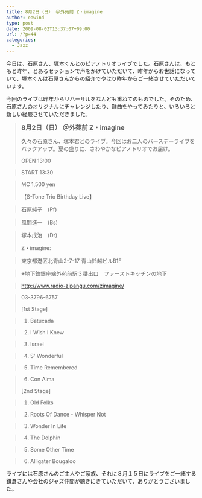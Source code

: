```yaml
---
title: 8月2日（日） ＠外苑前 Z・imagine
author: eawind
type: post
date: 2009-08-02T13:37:07+09:00
url: /?p=44
categories:
  - Jazz
---
```

今日は、石原さん、塚本くんとのピアノトリオライブでした。石原さんは、もともと昨年、とあるセッションで声をかけていただいて、昨年からお世話になっていて、塚本くんは石原さんからの紹介でやはり昨年からご一緒させていただいています。

今回のライブは昨年からリハーサルをなんども重ねてのものでした。そのため、石原さんのオリジナルにチャレンジしたり、難曲をやってみたりと、いろいろと新しい経験させていただきました。

> <big><strong>8月2日（日） ＠外苑前 Z・imagine</strong></big>
>
> 久々の石原さん、塚本君とのライブ。今回はお二人のバースデーライブをバックアップ。夏の盛りに、さわやかなピアノトリオでお届け。
>
> OPEN 13:00

> START 13:30

> MC 1,500 yen
>
> 【S-Tone Trio Birthday Live】

> 石原純子　(Pf)

> 風間進一　(Bs)

> 塚本成治　(Dr)
>
> Z・imagine:

> 東京都港区北青山2-7-17 青山鈴越ビルB1F

> ※地下鉄銀座線外苑前駅３番出口　ファーストキッチンの地下

> http://www.radio-zipangu.com/zimagine/

> 03-3796-6757
>
> [1st Stage]

> 1. Batucada

> 2. I Wish I Knew

> 3. Israel

> 4. S' Wonderful

> 5. Time Remembered

> 6. Con Alma
>
> [2nd Stage]

> 1. Old Folks

> 2. Roots Of Dance - Whisper Not

> 3. Wonder In Life

> 4. The Dolphin

> 5. Some Other Time

> 6. Alligater Bougaloo

ライブには石原さんのご主人やご家族、それに８月１５日にライブをご一緒する鎌倉さんや会社のジャズ仲間が聴きにきていただいて、ありがとうございました。
